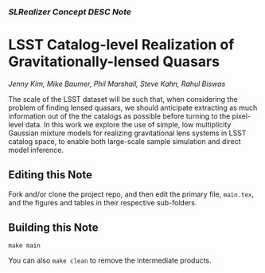 
### _SLRealizer Concept DESC Note_
# LSST Catalog-level Realization of Gravitationally-lensed Quasars

*Jenny Kim, Mike Baumer, Phil Marshall, Steve Kahn, Rahul Biswas*

The scale of the LSST dataset will be such that, when considering the
problem of finding lensed quasars, we should anticipate extracting as
much information out of the the catalogs as possible before turning to
the pixel-level data. In this work we explore the use of simple, low
multiplicity Gaussian mixture models for realizing gravitational lens
systems in LSST catalog space, to enable both large-scale sample
simulation and direct model inference.

## Editing this Note

Fork and/or clone the project repo, and then
edit the primary file, `main.tex`, and the figures and tables in their respective sub-folders.

## Building this Note
```
make main
```
You can also `make clean` to remove the intermediate products.

<!--
## Automatic PDF Sharing

If this project is in a public GitHub repo, you can use the `.travis.yml` file in this folder to cause [travis-ci](http://travis-ci.org) to compile your paper into a PDF in the base repo at GitHub every time you push a commit to the master branch. The paper should appear as:

**https://github.com/DarkEnergyScienceCollaboration/SLRealizer/tree/pdf/desc-0000-slrealizer-concept.pdf**

To enable this service, you need to follow these steps:

1. Turn on travis continuous integration, by [toggling your repo on your travis profile](https://travis-ci.org/profile). If you don't see your repo listed, you may not have permission to do this: in this case, [contact an admin via the issues](https://github.com/DarkEnergyScienceCollaboration/SLRealizer/issues/new?body=@DarkEnergyScienceCollaboration/admin).
2. Get a [GitHub "personal access token"](https://github.com/settings/tokens). Choose the "repo" option.
3. Set the `GITHUB_API_KEY` environment variable with the value of this token at your repo's [travis settings page](https://travis-ci.org/DarkEnergyScienceCollaboration/SLRealizer/settings).
4. Copy the `.travis.yml` file in this folder to the top level of your repo (or merge its contents with your existing `.travis.yml` file).
Edit the final `git push` command with your GitHub username.  
Commit and push to trigger your travis build, but note that the PDF will only be deployed if the master branch is updated.

-->
